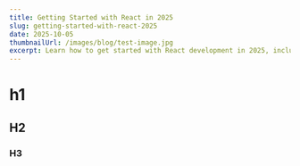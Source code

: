 ```yaml
---
title: Getting Started with React in 2025
slug: getting-started-with-react-2025
date: 2025-10-05
thumbnailUrl: /images/blog/test-image.jpg
excerpt: Learn how to get started with React development in 2025, including the latest features and best practices.
---
```


# h1

## H2

### H3
